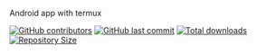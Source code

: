 Android app with termux

[![GitHub contributors](https://img.shields.io/github/contributors/DangChuVMNewb/Chuong-Android)](https://github.com/DangChuVMNewb/Chuong-Android/graphs/contributors)
[![GitHub last commit](https://img.shields.io/github/last-commit/DangChuVMNewb/Chuong-Android)](https://github.com/DangChuVMNewb/Chuong-Android/commits/)
[![Total downloads](https://img.shields.io/github/downloads/Sketchware-Pro/Sketchware-Pro/total)](https://github.com/Sketchware-Pro/Sketchware-Pro/releases)
[![Repository Size](https://img.shields.io/github/repo-size/DangChuVMNewb/Chuong-Android)](https://github.com/DangChuVMNewb/Chuong-Android)
